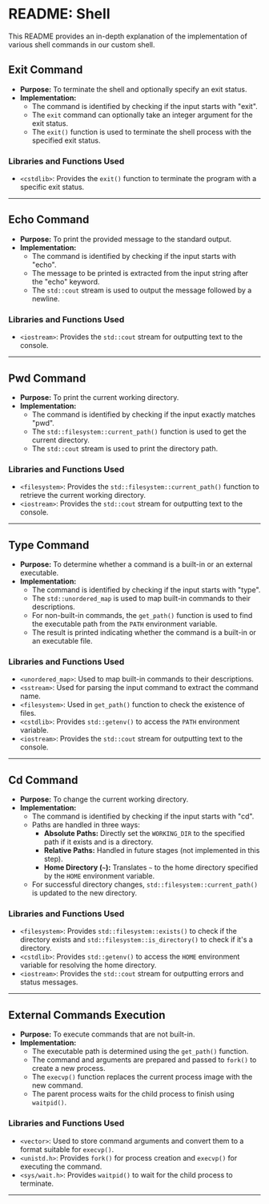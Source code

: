 # README: Shell

This README provides an in-depth explanation of the implementation of various shell commands in our custom shell. 

## Exit Command

- **Purpose:** To terminate the shell and optionally specify an exit status.
- **Implementation:** 
  - The command is identified by checking if the input starts with "exit".
  - The `exit` command can optionally take an integer argument for the exit status.
  - The `exit()` function is used to terminate the shell process with the specified exit status.

### Libraries and Functions Used
- `<cstdlib>`: Provides the `exit()` function to terminate the program with a specific exit status.

---

## Echo Command


- **Purpose:** To print the provided message to the standard output.
- **Implementation:** 
  - The command is identified by checking if the input starts with "echo".
  - The message to be printed is extracted from the input string after the "echo" keyword.
  - The `std::cout` stream is used to output the message followed by a newline.

### Libraries and Functions Used
- `<iostream>`: Provides the `std::cout` stream for outputting text to the console.

---

## Pwd Command


- **Purpose:** To print the current working directory.
- **Implementation:** 
  - The command is identified by checking if the input exactly matches "pwd".
  - The `std::filesystem::current_path()` function is used to get the current directory.
  - The `std::cout` stream is used to print the directory path.

### Libraries and Functions Used
- `<filesystem>`: Provides the `std::filesystem::current_path()` function to retrieve the current working directory.
- `<iostream>`: Provides the `std::cout` stream for outputting text to the console.

---

## Type Command


- **Purpose:** To determine whether a command is a built-in or an external executable.
- **Implementation:** 
  - The command is identified by checking if the input starts with "type".
  - The `std::unordered_map` is used to map built-in commands to their descriptions.
  - For non-built-in commands, the `get_path()` function is used to find the executable path from the `PATH` environment variable.
  - The result is printed indicating whether the command is a built-in or an executable file.

### Libraries and Functions Used
- `<unordered_map>`: Used to map built-in commands to their descriptions.
- `<sstream>`: Used for parsing the input command to extract the command name.
- `<filesystem>`: Used in `get_path()` function to check the existence of files.
- `<cstdlib>`: Provides `std::getenv()` to access the `PATH` environment variable.
- `<iostream>`: Provides the `std::cout` stream for outputting text to the console.

---

## Cd Command


- **Purpose:** To change the current working directory.
- **Implementation:** 
  - The command is identified by checking if the input starts with "cd".
  - Paths are handled in three ways:
    - **Absolute Paths:** Directly set the `WORKING_DIR` to the specified path if it exists and is a directory.
    - **Relative Paths:** Handled in future stages (not implemented in this step).
    - **Home Directory (`~`):** Translates `~` to the home directory specified by the `HOME` environment variable.
  - For successful directory changes, `std::filesystem::current_path()` is updated to the new directory.

### Libraries and Functions Used
- `<filesystem>`: Provides `std::filesystem::exists()` to check if the directory exists and `std::filesystem::is_directory()` to check if it's a directory.
- `<cstdlib>`: Provides `std::getenv()` to access the `HOME` environment variable for resolving the home directory.
- `<iostream>`: Provides the `std::cout` stream for outputting errors and status messages.

---

## External Commands Execution


- **Purpose:** To execute commands that are not built-in.
- **Implementation:** 
  - The executable path is determined using the `get_path()` function.
  - The command and arguments are prepared and passed to `fork()` to create a new process.
  - The `execvp()` function replaces the current process image with the new command.
  - The parent process waits for the child process to finish using `waitpid()`.

### Libraries and Functions Used
- `<vector>`: Used to store command arguments and convert them to a format suitable for `execvp()`.
- `<unistd.h>`: Provides `fork()` for process creation and `execvp()` for executing the command.
- `<sys/wait.h>`: Provides `waitpid()` to wait for the child process to terminate.

---
